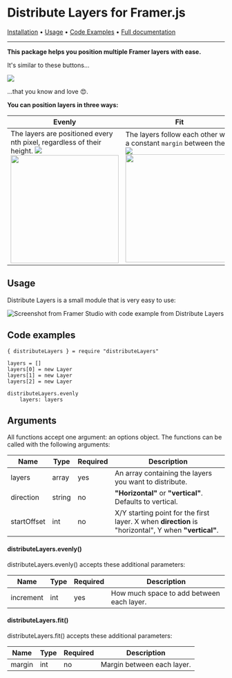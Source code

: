 # Distribute Layers for Framer.js
[Installation](https://#) &bullet; [Usage](https://#) &bullet; [Code Examples](https://#) &bullet; [Full documentation](https://#)
*******

**This package helps you position multiple Framer layers with ease.**

It's similar to these buttons…

![](https://cloud.githubusercontent.com/assets/875708/15651127/dc96b49c-267d-11e6-986d-199d9ba80003.png) 

…that you know and love 😍.

**You can position layers in three ways:**

Evenly | Fit | Equally
---|---|---
The layers are positioned every nth pixel, regardless of their height. <img src="http://placehold.it/250x10/ffffff/ffffff"><img src="https://cloud.githubusercontent.com/assets/875708/15650429/c6f44cda-2678-11e6-8da0-dca69880a7d4.gif" width="250">| The layers follow each other with a constant ```margin``` between them. <img src="http://placehold.it/250x10/ffffff/ffffff"><img src="https://cloud.githubusercontent.com/assets/875708/15650431/c71e34fa-2678-11e6-8a2a-52b03d965d82.gif" width="250"> | The layers fill upp the space. The spacing between them is equal. <img src="http://placehold.it/250x10/ffffff/ffffff"><img src="https://cloud.githubusercontent.com/assets/875708/15650430/c70e0b3e-2678-11e6-8a6e-5a7dd9f4a4fd.gif" width="250">

## Usage
Distribute Layers is a small module that is very easy to use:

![Screenshot from Framer Studio with code example from Distribute Layers](https://cloud.githubusercontent.com/assets/875708/15625770/1a40d56e-24b4-11e6-98ca-e1164fac46e2.jpg)

## Code examples

```
{ distributeLayers } = require "distributeLayers"

layers = []
layers[0] = new Layer
layers[1] = new Layer
layers[2] = new Layer

distributeLayers.evenly
	layers: layers
```

## Arguments
All functions accept one argument: an options object. The functions can be called with the following arguments:

Name | Type | Required | Description
---|---|---|---
layers | array | yes | An array containing the layers you want to distribute.
direction | string | no | **"Horizontal"** or **"vertical"**. Defaults to vertical.
startOffset | int | no | X/Y starting point for the first layer. X when **direction** is "horizontal", Y when **"vertical"**.

#### distributeLayers.evenly()
distributeLayers.evenly() accepts these additional parameters:

Name | Type | Required | Description
---|---|---|---
increment | int | yes | How much space to add between each layer.

#### distributeLayers.fit()
distributeLayers.fit() accepts these additional parameters:

Name | Type | Required | Description
---|---|---|---
margin | int | no | Margin between each layer.
